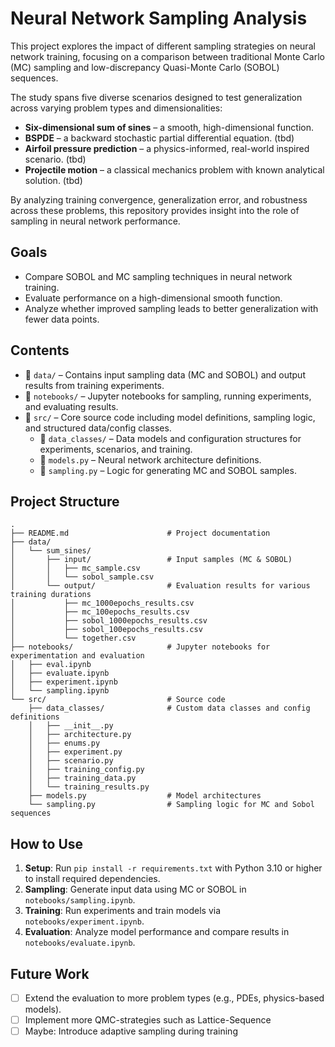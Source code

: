 # Neural Network Sampling Analysis

This project explores the impact of different sampling strategies on neural network training, focusing on a comparison between traditional Monte Carlo (MC) sampling and low-discrepancy Quasi-Monte Carlo (SOBOL) sequences.

The study spans five diverse scenarios designed to test generalization across varying problem types and dimensionalities:
- **Six-dimensional sum of sines** – a smooth, high-dimensional function.
- **BSPDE** – a backward stochastic partial differential equation. (tbd)
- **Airfoil pressure prediction** – a physics-informed, real-world inspired scenario. (tbd)
- **Projectile motion** – a classical mechanics problem with known analytical solution. (tbd)

By analyzing training convergence, generalization error, and robustness across these problems, this repository provides insight into the role of sampling in neural network performance.

## Goals
- Compare SOBOL and MC sampling techniques in neural network training.
- Evaluate performance on a high-dimensional smooth function.
- Analyze whether improved sampling leads to better generalization with fewer data points.

## Contents
- 📁 `data/` – Contains input sampling data (MC and SOBOL) and output results from training experiments.
- 📁 `notebooks/` – Jupyter notebooks for sampling, running experiments, and evaluating results.
- 📁 `src/` – Core source code including model definitions, sampling logic, and structured data/config classes.
  - 📁 `data_classes/` – Data models and configuration structures for experiments, scenarios, and training.
  - 📄 `models.py` – Neural network architecture definitions.
  - 📄 `sampling.py` – Logic for generating MC and SOBOL samples.

## Project Structure

```text
.
├── README.md                      # Project documentation
├── data/
│   └── sum_sines/
│       ├── input/                 # Input samples (MC & SOBOL)
│       │   ├── mc_sample.csv
│       │   └── sobol_sample.csv
│       └── output/                # Evaluation results for various training durations
│           ├── mc_1000epochs_results.csv
│           ├── mc_100epochs_results.csv
│           ├── sobol_1000epochs_results.csv
│           ├── sobol_100epochs_results.csv
│           └── together.csv
├── notebooks/                     # Jupyter notebooks for experimentation and evaluation
│   ├── eval.ipynb
│   ├── evaluate.ipynb
│   ├── experiment.ipynb
│   └── sampling.ipynb
└── src/                           # Source code
    ├── data_classes/              # Custom data classes and config definitions
    │   ├── __init__.py
    │   ├── architecture.py
    │   ├── enums.py
    │   ├── experiment.py
    │   ├── scenario.py
    │   ├── training_config.py
    │   ├── training_data.py
    │   └── training_results.py
    ├── models.py                  # Model architectures
    └── sampling.py                # Sampling logic for MC and Sobol sequences
```

## How to Use
1. **Setup**: Run `pip install -r requirements.txt` with Python 3.10 or higher to install required dependencies.
2. **Sampling**: Generate input data using MC or SOBOL in `notebooks/sampling.ipynb`.
3. **Training**: Run experiments and train models via `notebooks/experiment.ipynb`.
4. **Evaluation**: Analyze model performance and compare results in `notebooks/evaluate.ipynb`.

## Future Work
- [ ] Extend the evaluation to more problem types (e.g., PDEs, physics-based models).
- [ ] Implement more QMC-strategies such as Lattice-Sequence
- [ ] Maybe: Introduce adaptive sampling during training
